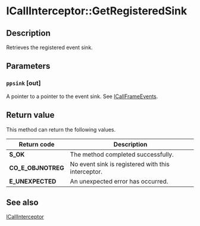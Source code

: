 # ICallInterceptor::GetRegisteredSink

## Description

Retrieves the registered event sink.

## Parameters

### `ppsink` [out]

A pointer to a pointer to the event sink. See [ICallFrameEvents](https://learn.microsoft.com/windows/desktop/api/callobj/nn-callobj-icallframeevents).

## Return value

This method can return the following values.

| Return code | Description |
| --- | --- |
| **S_OK** | The method completed successfully. |
| **CO_E_OBJNOTREG** | No event sink is registered with this interceptor. |
| **E_UNEXPECTED** | An unexpected error has occurred. |

## See also

[ICallInterceptor](https://learn.microsoft.com/windows/desktop/api/callobj/nn-callobj-icallinterceptor)